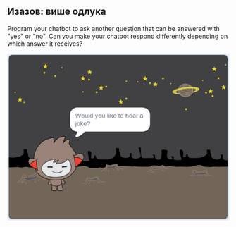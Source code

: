 ## Изазов: више одлука

Program your chatbot to ask another question that can be answered with "yes" or "no". Can you make your chatbot respond differently depending on which answer it receives?

![screenshot](images/chatbot-joke.png)